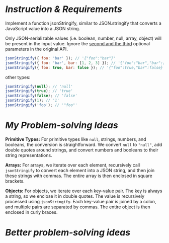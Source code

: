 # *Instruction & Requirements*
Implement a function jsonStringify, similar to JSON.stringify that converts a JavaScript value into a JSON string.

Only JSON-serializable values (i.e. boolean, number, null, array, object) will be present in the input value.
Ignore the [second and the third](https://developer.mozilla.org/en-US/docs/Web/JavaScript/Reference/Global_Objects/JSON/stringify#parameters) optional parameters in the original API.


```javascript
jsonStringify({ foo: 'bar' }); // '{"foo":"bar"}'
jsonStringify({ foo: 'bar', bar: [1, 2, 3] }); // '{"foo":"bar","bar":[1,2,3]}'
jsonStringify({ foo: true, bar: false }); // '{"foo":true,"bar":false}'
```
other types:

```javascript
jsonStringify(null); // 'null'
jsonStringify(true); // 'true'
jsonStringify(false); // 'false'
jsonStringify(1); // '1'
jsonStringify('foo'); // '"foo"'
```

# *My Problem-solving Ideas*
**Primitive Types:** For primitive types like `null`, strings, numbers, and booleans, the conversion is straightforward. We convert `null` to `"null"`, add double quotes around strings, and convert numbers and booleans to their string representations.

**Arrays:** For arrays, we iterate over each element, recursively call `jsonStringify` to convert each element into a JSON string, and then join these strings with commas. The entire array is then enclosed in square brackets.

**Objects:** For objects, we iterate over each key-value pair. The key is always a string, so we enclose it in double quotes. The value is recursively processed using `jsonStringify`. Each key-value pair is joined by a colon, and multiple pairs are separated by commas. The entire object is then enclosed in curly braces.

# *Better problem-solving ideas*

